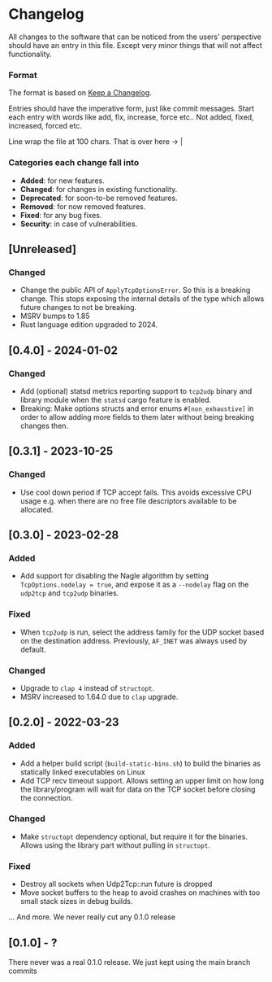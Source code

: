 # Changelog
All changes to the software that can be noticed from the users' perspective should have an entry in
this file. Except very minor things that will not affect functionality.

### Format

The format is based on [Keep a Changelog](http://keepachangelog.com/en/1.0.0/).

Entries should have the imperative form, just like commit messages. Start each entry with words like
add, fix, increase, force etc.. Not added, fixed, increased, forced etc.

Line wrap the file at 100 chars.                                              That is over here -> |

### Categories each change fall into

* **Added**: for new features.
* **Changed**: for changes in existing functionality.
* **Deprecated**: for soon-to-be removed features.
* **Removed**: for now removed features.
* **Fixed**: for any bug fixes.
* **Security**: in case of vulnerabilities.


## [Unreleased]
### Changed
- Change the public API of `ApplyTcpOptionsError`. So this is a breaking change. This stops
  exposing the internal details of the type which allows future changes to not be breaking.
- MSRV bumps to 1.85
- Rust language edition upgraded to 2024.


## [0.4.0] - 2024-01-02
### Changed
- Add (optional) statsd metrics reporting support to `tcp2udp` binary and library module when the
  `statsd` cargo feature is enabled.
- Breaking: Make options structs and error enums `#[non_exhaustive]` in order to allow adding more
  fields to them later without being breaking changes then.


## [0.3.1] - 2023-10-25
### Changed
- Use cool down period if TCP accept fails. This avoids excessive CPU usage e.g. when there are no
  free file descriptors available to be allocated.


## [0.3.0] - 2023-02-28
### Added
- Add support for disabling the Nagle algorithm by setting `TcpOptions.nodelay = true`,
  and expose it as a `--nodelay` flag on the `udp2tcp` and `tcp2udp` binaries.

### Fixed
- When `tcp2udp` is run, select the address family for the UDP socket based on the
  destination address. Previously, `AF_INET` was always used by default.

### Changed
- Upgrade to `clap 4` instead of `structopt`.
- MSRV increased to 1.64.0 due to `clap` upgrade.


## [0.2.0] - 2022-03-23
### Added
- Add a helper build script (`build-static-bins.sh`) to build the binaries
  as statically linked executables on Linux
- Add TCP recv timeout support. Allows setting an upper limit on how long
  the library/program will wait for data on the TCP socket before closing
  the connection.

### Changed
- Make `structopt` dependency optional, but require it for the binaries.
  Allows using the library part without pulling in `structopt`.

### Fixed
- Destroy all sockets when Udp2Tcp::run future is dropped
- Move socket buffers to the heap to avoid crashes on machines with too small
  stack sizes in debug builds.

... And more. We never really cut any 0.1.0 release


## [0.1.0] - ?
There never was a real 0.1.0 release. We just kept using the main branch commits
